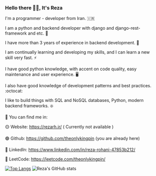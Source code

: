 
<h3>Hello there 👋🏻, It's Reza</h3>

I'm a programmer - developer from Iran. 🇮🇷

I am a python and backend developer with django and django-rest-framework and etc. 🚀

I have more than 3 years of experience in backend development. 👀

I am continually learning and developing my skills, and I can learn a new skill very fast. ⚡

I have good python knowledge, with accent on code quality, easy maintenance and user experience. 🖥️

I also have good knowledge of development patterns and best practices. :octocat:

I like to build things with SQL and NoSQL databases, Python, modern backend frameworks. ❇️

🔵 You can find me in:

🟡 Website: https://rezarh.ir/ ( Currently not available )

🟢 Github: https://github.com/theonlykingpin (you are already here)

🔴 LinkedIn: https://www.linkedin.com/in/reza-rohani-47853b212/

🔴 LeetCode: https://leetcode.com/theonlykingpin/

[![Top Langs](https://github-readme-stats.vercel.app/api/top-langs/?username=theonlykingpin)](https://github.com/anuraghazra/github-readme-stats) ![Reza's GitHub stats](https://github-readme-stats.vercel.app/api?username=theonlykingpin&show_icons=true)
